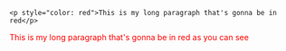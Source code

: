 ```<p style="color: red">This is my long paragraph that's gonna be in red</p>```
<p style="color: red">This is my long paragraph that's gonna be in red as you can see</p>
